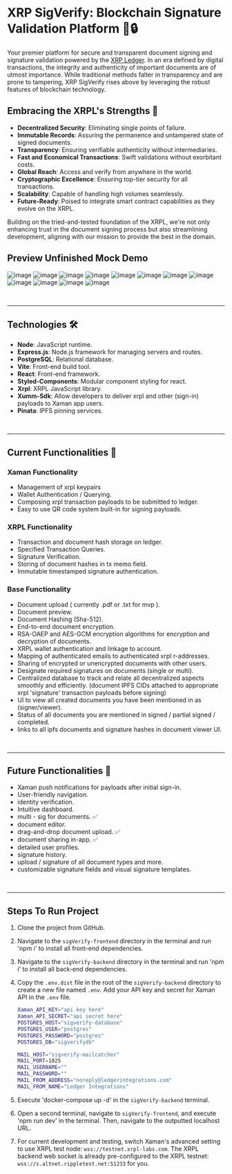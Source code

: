 # XRP SigVerify: Blockchain Signature Validation Platform 📜🔒

Your premier platform for secure and transparent document signing and signature validation powered by the [XRP Ledger](https://xrpl.org). In an era defined by digital transactions, the integrity and authenticity of important documents are of utmost importance. While traditional methods falter in transparency and are prone to tampering, XRP SigVerify rises above by leveraging the robust features of blockchain technology.

## Embracing the XRPL's Strengths 💪

- **Decentralized Security**: Eliminating single points of failure.
- **Immutable Records**: Assuring the permanence and untampered state of signed documents.
- **Transparency**: Ensuring verifiable authenticity without intermediaries.
- **Fast and Economical Transactions**: Swift validations without exorbitant costs.
- **Global Reach**: Access and verify from anywhere in the world.
- **Cryptographic Excellence**: Ensuring top-tier security for all transactions.
- **Scalability**: Capable of handling high volumes seamlessly.
- **Future-Ready**: Poised to integrate smart contract capabilities as they evolve on the XRPL.

Building on the tried-and-tested foundation of the XRPL, we're not only enhancing trust in the document signing process but also streamlining development, aligning with our mission to provide the best in the domain.

## Preview Unfinished Mock Demo

![image](https://github.com/salim-lakhal/SigVerify/assets/145379511/f7f44484-515c-4cf9-9a6f-fe1cd0c7e255)
![image](https://github.com/salim-lakhal/SigVerify/assets/145379511/7bc9e588-2504-4edb-b621-6bc6f519aa98)
![image](https://github.com/salim-lakhal/SigVerify/assets/145379511/81bb23dc-4700-44d4-b4bb-7f4ed77e0c08)
![image](https://github.com/salim-lakhal/SigVerify/assets/145379511/c86f57f9-d390-4e60-a6f0-cf74877f627a)
![image](https://github.com/salim-lakhal/SigVerify/assets/145379511/53047772-89d1-4a3d-af17-5104391c740a)
![image](https://github.com/salim-lakhal/SigVerify/assets/145379511/4acab52b-4fcb-4b32-8a1c-5ba5014e7b41)
![image](https://github.com/salim-lakhal/SigVerify/assets/145379511/3f5b01c1-806c-494a-9b95-f1724c6647af)
![image](https://github.com/salim-lakhal/SigVerify/assets/145379511/c136844b-09b8-4912-8f5b-d8dc14451a8c)
![image](https://github.com/salim-lakhal/SigVerify/assets/145379511/9095b82d-0b64-44d1-8ca7-392375180920)
![image](https://github.com/salim-lakhal/SigVerify/assets/145379511/90fb50f7-c863-4879-b66d-a22f85b37979)
![image](https://github.com/salim-lakhal/SigVerify/assets/145379511/e1f0400c-853a-4fdf-9051-2bd306274e60)
![image](https://github.com/salim-lakhal/SigVerify/assets/145379511/57dc8ff7-6e63-42fe-88e0-c694e5ca3d14)



















<br />
<hr>

## Technologies 🛠

- **Node**: JavaScript runtime.
- **Express.js**: Node.js framework for managing servers and routes.
- **PostgreSQL**: Relational database.
- **Vite**: Front-end build tool.
- **React**: Front-end framework.
- **Styled-Components**: Modular component styling for react.
- **Xrpl**: XRPL JavaScript library.
- **Xumm-Sdk**: Allow developers to deliver xrpl and other (sign-in) payloads to Xaman app users.
- **Pinata**: IPFS pinning services.

<br />
<hr>

## Current Functionalities 🌟

### Xaman Functionality

- Management of xrpl keypairs
- Wallet Authentication / Querying.
- Composing xrpl transaction payloads to be submitted to ledger.
- Easy to use QR code system built-in for signing payloads.

### XRPL Functionality

- Transaction and document hash storage on ledger.
- Specified Transaction Queries.
- Signature Verification.
- Storing of document hashes in tx memo field.
- Immutable timestamped signature authentication.

### Base Functionality

- Document upload ( currently .pdf or .txt for mvp ).
- Document preview.
- Document Hashing (Sha-512).
- End-to-end document encryption.
- RSA-OAEP and AES-GCM encryption algorithms for encryption and decryption of documents.
- XRPL wallet authentication and linkage to account.
- Mapping of authenticated emails to authenticated xrpl r-addresses.
- Sharing of encrypted or unencrypted documents with other users.
- Designate required signatures on documents (single or multi).
- Centralized database to track and relate all decentralized aspects smoothly and efficiently.
  (document IPFS CIDs attached to appropriate xrpl 'signature' transaction payloads before signing)
- UI to view all created documents you have been mentioned in as (signer/viewer).
- Status of all documents you are mentioned in signed / partial signed / completed.
- links to all ipfs documents and signature hashes in document viewer UI.

<br />
<hr>

## Future Functionalities 🔮

- Xaman push notifications for payloads after initial sign-in.
- User-friendly navigation.
- identity verification.
- Intuitive dashboard.
- multi - sig for documents. ✅
- document editor.
- drag-and-drop document upload. ✅
- document sharing in-app. ✅
- detailed user profiles.
- signature history.
- upload / signature of all document types and more.
- customizable signature fields and visual signature templates.

<br />
<hr>

## Steps To Run Project

1. Clone the project from GitHub.
2. Navigate to the `sigVerify-frontend` directory in the terminal and run 'npm i' to install all front-end dependencies.
3. Navigate to the `sigVerify-backend` directory in the terminal and run 'npm i' to install all back-end dependencies.
4. Copy the `.env.dist` file in the root of the `sigVerify-backend` directory to create a new file named `.env`. Add your API key and secret for Xaman API in the `.env` file. <br />

   ```bash
   Xaman_API_KEY="api key here"
   Xaman_API_SECRET="api secret here"
   POSTGRES_HOST="sigverify-database"
   POSTGRES_USER="postgres"
   POSTGRES_PASSWORD="postgres"
   POSTGRES_DB="sigverifydb"

   MAIL_HOST="sigverify-mailcatcher"
   MAIL_PORT=1025
   MAIL_USERNAME=""
   MAIL_PASSWORD=""
   MAIL_FROM_ADDRESS="noreply@ledgerintegrations.com"
   MAIL_FROM_NAME="Ledger Integrations"
   ```

5. Execute 'docker-compose up -d' in the `sigVerify-backend` terminal.
6. Open a second terminal, navigate to `sigVerify-frontend`, and execute 'npm run dev' in the terminal. Then, navigate to the outputted localhost URL.
7. For current development and testing, switch Xaman's advanced setting to use XRPL test node: `wss://testnet.xrpl-labs.com`. The XRPL backend web socket is already pre-configured to the XRPL testnet: `wss://s.altnet.rippletest.net:51233` for you.
